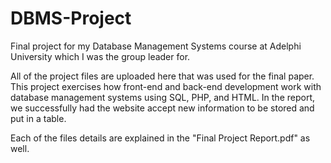 # DBMS-Project
Final project for my Database Management Systems course at Adelphi University which I was the group leader for.

All of the project files are uploaded here that was used for the final paper. This project exercises how front-end and back-end development work with database management systems using SQL, PHP, and HTML. In the report, we successfully had the website accept new information to be stored and put in a table.

Each of the files details are explained in the "Final Project Report.pdf" as well.
